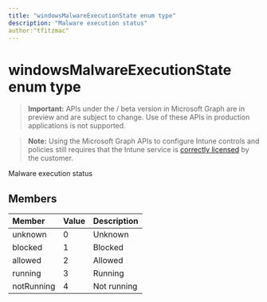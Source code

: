 ```yaml
---
title: "windowsMalwareExecutionState enum type"
description: "Malware execution status"
author:"tfitzmac"
---
```


# windowsMalwareExecutionState enum type

> **Important:** APIs under the / beta version in Microsoft Graph are in preview and are subject to change. Use of these APIs in production applications is not supported.

> **Note:** Using the Microsoft Graph APIs to configure Intune controls and policies still requires that the Intune service is [correctly licensed](https://go.microsoft.com/fwlink/?linkid=839381) by the customer.

Malware execution status
## Members
|Member|Value|Description|
|:---|:---|:---|
|unknown|0|Unknown|
|blocked|1|Blocked|
|allowed|2|Allowed|
|running|3|Running|
|notRunning|4|Not running|





